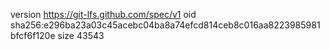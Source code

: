 version https://git-lfs.github.com/spec/v1
oid sha256:e296ba23a03c45acebc04ba8a74efcd814ceb8c016aa8223985981bfcf6f120e
size 43543
